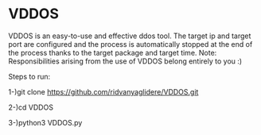 # VDDOS
VDDOS is an easy-to-use and effective ddos ​​tool. The target ip and target port are configured and the process is automatically stopped at the end of the process thanks to the target package and target time.  Note: Responsibilities arising from the use of VDDOS belong entirely to you :)

Steps to run:

1-)git clone https://github.com/ridvanyaglidere/VDDOS.git

2-)cd VDDOS

3-)python3 VDDOS.py
